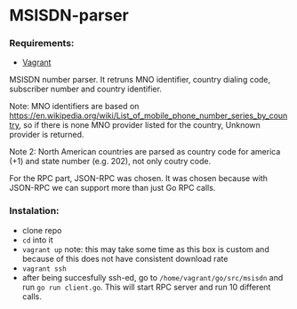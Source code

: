 # MSISDN-parser

### Requirements: 
- [Vagrant](https://www.vagrantup.com/)


MSISDN number parser. It retruns MNO identifier, country dialing code, subscriber number and country identifier.

Note:
MNO identifiers are based on https://en.wikipedia.org/wiki/List_of_mobile_phone_number_series_by_country, so if there is none MNO provider listed for the country, Unknown provider is returned. 

Note 2:
North American countries are parsed as country code for america (+1) and state number (e.g. 202), not only coutry code.

For the RPC part, JSON-RPC was chosen. It was chosen because with JSON-RPC we can support more than just Go RPC calls. 

### Instalation:
- clone repo
- ```cd``` into it
- ```vagrant up``` note: this may take some time as this box is custom and because of this does not have consistent download rate
- ```vagrant ssh``` 
- after being succesfully ssh-ed, go to ```/home/vagrant/go/src/msisdn``` and run ```go run client.go```. This will start RPC server and run 10 different calls.
